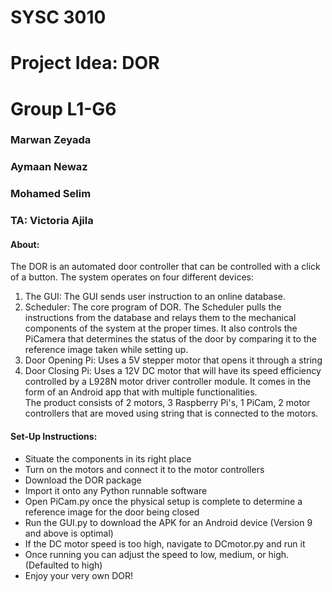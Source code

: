 # SYSC 3010

# Project Idea: DOR
# Group L1-G6
### Marwan Zeyada
### Aymaan Newaz
### Mohamed Selim
### TA: Victoria Ajila

#### About:
The DOR is an automated door controller that can be controlled with a click of a button. 
The system operates on four different devices:
1. The GUI: The GUI sends user instruction to an online database. 
2. Scheduler: The core program of DOR. The Scheduler pulls the instructions from the database and relays them to the mechanical components of the system at the proper times. It also controls the PiCamera that determines the status of the door by comparing it to the reference image taken while setting up. 
3. Door Opening Pi: Uses a 5V stepper motor that opens it through a string
4. Door Closing Pi: Uses a 12V DC motor that will have its speed efficiency controlled by a L928N motor driver controller module. 
It comes in the form of an Android app that with multiple functionalities.  
The product consists of 2 motors, 3 Raspberry Pi's, 1 PiCam, 2 motor controllers that are moved using string that is connected to the motors. 

#### Set-Up Instructions:
- Situate the components in its right place
- Turn on the motors and connect it to the motor controllers
- Download the DOR package
- Import it onto any Python runnable software
- Open PiCam.py once the physical setup is complete to determine a reference image for the door being closed
- Run the GUI.py to download the APK for an Android device (Version 9 and above is optimal)
- If the DC motor speed is too high, navigate to DCmotor.py and run it
- Once running you can adjust the speed to low, medium, or high. (Defaulted to high)
- Enjoy your very own DOR!
